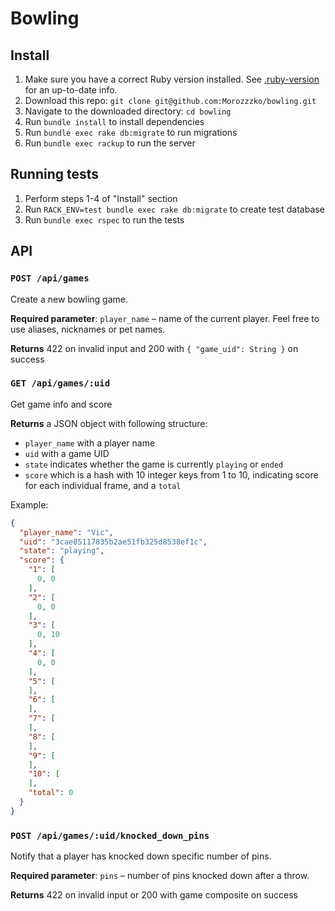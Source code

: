 # Bowling

## Install

1. Make sure you have a correct Ruby version installed. See [.ruby-version](.ruby-version) for an up-to-date info.
2. Download this repo: `git clone git@github.com:Morozzzko/bowling.git`
3. Navigate to the downloaded directory: `cd bowling`
4. Run `bundle install` to install dependencies
5. Run `bundle exec rake db:migrate` to run migrations
6. Run `bundle exec rackup` to run the server 

## Running tests

1. Perform steps 1-4 of "Install" section
2. Run  `RACK_ENV=test bundle exec rake db:migrate` to create test database
3. Run `bundle exec rspec` to run the tests

## API

### `POST /api/games`

Create a new bowling game.

**Required parameter**: `player_name` – name of the current player. Feel free to use aliases, nicknames or pet names.

**Returns** 422 on invalid input and 200 with `{ "game_uid": String }` on success

### `GET /api/games/:uid`

Get game info and score

**Returns** a JSON object with following structure:

* `player_name` with a player name
* `uid` with a game UID
* `state` indicates whether the game is currently `playing` or `ended`
* `score` which is a hash with 10 integer keys from 1 to 10, indicating score for each individual frame, and a `total`

Example:

```json
{
  "player_name": "Vic",
  "uid": "3cae85117835b2ae51fb325d8538ef1c",
  "state": "playing",
  "score": {
    "1": [
      0, 0
    ],
    "2": [
      0, 0
    ],
    "3": [
      0, 10
    ],
    "4": [
      0, 0
    ],
    "5": [
    ],
    "6": [
    ],
    "7": [
    ],
    "8": [
    ],
    "9": [
    ],
    "10": [
    ],
    "total": 0
  }
}
```

### `POST /api/games/:uid/knocked_down_pins`

Notify that a player has knocked down specific number of pins.

**Required parameter**: `pins` – number of pins knocked down after a throw.

**Returns** 422 on invalid input or 200 with game composite on success
